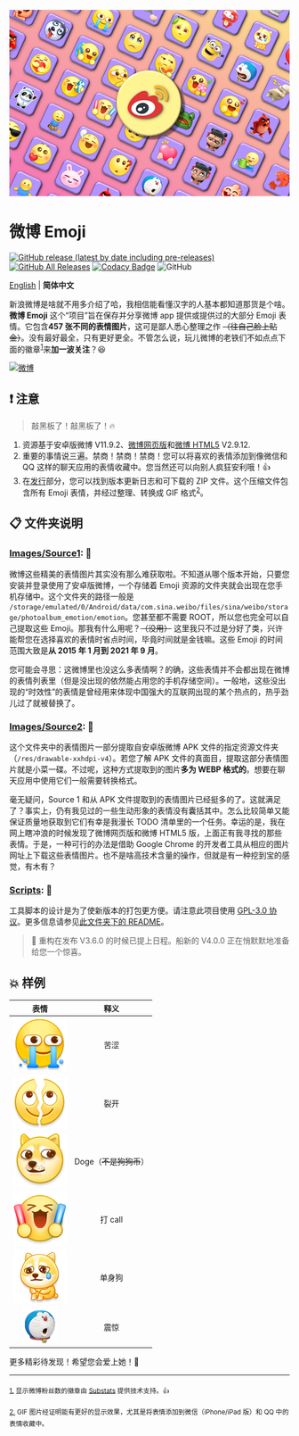 ![banner.png](./banner.png)

# 微博 Emoji

[![GitHub release (latest by date including pre-releases)](https://img.shields.io/github/v/release/ArvinZJC/WeiboEmoji?include_prereleases)](../../releases)
[![GitHub All Releases](https://img.shields.io/github/downloads/ArvinZJC/WeiboEmoji/total)](../../releases)
[![Codacy Badge](https://app.codacy.com/project/badge/Grade/fa57831c35a64a3d819b15255125d98b)](https://www.codacy.com/gh/ArvinZJC/WeiboEmoji/dashboard?utm_source=github.com&utm_medium=referral&utm_content=ArvinZJC/WeiboEmoji&utm_campaign=Badge_Grade)
![GitHub](https://img.shields.io/github/license/ArvinZJC/WeiboEmoji)

[English](./README.md) | **简体中文**

新浪微博是啥就不用多介绍了哈，我相信能看懂汉字的人基本都知道那货是个啥。**微博 Emoji** 这个“项目”旨在保存并分享微博 app 提供或提供过的大部分 Emoji 表情。它包含**457 张不同的表情图片**，这可是鄙人悉心整理之作 ~~（往自己脸上贴金）~~。没有最好最全，只有更好更全。不管怎么说，玩儿微博的老铁们不如点点下面的徽章<sup id="source1">[1](#footnote1)</sup>来**加一波关注**？😆

[![微博](https://img.shields.io/badge/dynamic/json?url=https%3A%2F%2Fapi.swo.moe%2Fstats%2Fweibo%2F3218812301&query=count&color=282c34&label=微博&labelColor=e6162d&logo=sina-weibo&suffix=+粉丝&cacheSeconds=3600)](https://weibo.com/3218812301)

## ❗ 注意

> 敲黑板了！敲黑板了！🔥

1. 资源基于安卓版微博 V11.9.2、[微博网页版](https://weibo.com/)和[微博 HTML5](https://m.weibo.cn/) V2.9.12.
2. 重要的事情说三遍。禁商！禁商！禁商！您可以将喜欢的表情添加到像微信和 QQ 这样的聊天应用的表情收藏中。您当然还可以向别人疯狂安利哦！👍
3. 在[发行](../../releases)部分，您可以找到版本更新日志和可下载的 ZIP 文件。这个压缩文件包含所有 Emoji 表情，并经过整理、转换成 GIF 格式<sup id="source2">[2](#footnote2)</sup>。

## 📋 文件夹说明

### [Images/Source1](./Images/Source1): 🙌

微博这些精美的表情图片其实没有那么难获取啦。不知道从哪个版本开始，只要您安装并登录使用了安卓版微博，一个存储着 Emoji 资源的文件夹就会出现在您手机存储中。这个文件夹的路径一般是 `/storage/emulated/0/Android/data/com.sina.weibo/files/sina/weibo/storage/photoalbum_emotion/emotion`。您甚至都不需要 ROOT，所以您也完全可以自己提取这些 Emoji。那我有什么用呢？~~（没用）~~ 这里我只不过是分好了类，兴许能帮您在选择喜欢的表情时省点时间，毕竟时间就是金钱嘛。这些 Emoji 的时间范围大致是**从 2015 年 1 月到 2021 年 9 月**。

您可能会寻思：这微博里也没这么多表情啊？的确，这些表情并不会都出现在微博的表情列表里（但是没出现的依然能占用您的手机存储空间）。一般地，这些没出现的“时效性”的表情是曾经用来体现中国强大的互联网出现的某个热点的，热乎劲儿过了就被替换了。

### [Images/Source2](./Images/Source2): 🧐

这个文件夹中的表情图片一部分提取自安卓版微博 APK 文件的指定资源文件夹（`/res/drawable-xxhdpi-v4`）。若您了解 APK 文件的真面目，提取这部分表情图片就是小菜一碟。不过呢，这种方式提取到的图片**多为 WEBP 格式的**。想要在聊天应用中使用它们一般需要转换格式。

毫无疑问，Source 1 和从 APK 文件提取到的表情图片已经挺多的了。这就满足了？事实上，仍有我见过的一些生动形象的表情没有囊括其中。怎么比较简单又能保证质量地获取到它们有幸是我漫长 TODO 清单里的一个任务。幸运的是，我在网上瞎冲浪的时候发现了微博网页版和微博 HTML5 版，上面正有我寻找的那些表情。于是，一种可行的办法是借助 Google Chrome 的开发者工具从相应的图片网址上下载这些表情图片。也不是啥高技术含量的操作，但就是有一种挖到宝的感觉，有木有？

### [Scripts](./Scripts): 🚀

工具脚本的设计是为了使新版本的打包更方便。请注意此项目使用 [GPL-3.0 协议](./LICENSE)。更多信息请参见[此文件夹下的 README](./Scripts/README_zhCN.md)。

> 📢 重构在发布 V3.6.0 的时候已提上日程。船新的 V4.0.0 正在悄默默地准备给您一个惊喜。

## 💥 样例

|                                       表情                                        |          释义          |
| :-------------------------------------------------------------------------------: | :--------------------: |
|   ![2021_bitter_mobile.png](./Images/Source1/微博“黄脸”/2021_bitter_mobile.png)   |          苦涩          |
| ![202011_liekai_mobile.png](./Images/Source1/微博“黄脸”/202011_liekai_mobile.png) |          裂开          |
|     ![2018_doge_mobile.png](./Images/Source1/微博“黄脸”/2018_doge_mobile.png)     | Doge（~~不是狗狗币~~） |
|  ![moren_dacall_mobile.png](./Images/Source1/微博“黄脸”/moren_dacall_mobile.png)  |        打 call         |
|  ![2021_alongdog_org.png](./Images/Source1/两大虐狗节/2021_alongdog_mobile.png)   |         单身狗         |
|    ![dorachijing_mobile.png](./Images/Source1/哆啦A梦/dorachijing_mobile.png)     |          震惊          |

更多精彩待发现！希望您会爱上她！💖

---

<sub id="footnote1">[1.](#source1) 显示微博粉丝数的徽章由 [Substats](https://github.com/spencerwooo/Substats) 提供技术支持。👍</sub>

<sub id="footnote2">[2.](#source2) GIF 图片经证明能有更好的显示效果，尤其是将表情添加到微信（iPhone/iPad 版）和 QQ 中的表情收藏中。</sub>
